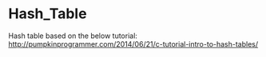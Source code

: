 # Hash_Table
Hash table based on the below tutorial:
http://pumpkinprogrammer.com/2014/06/21/c-tutorial-intro-to-hash-tables/
